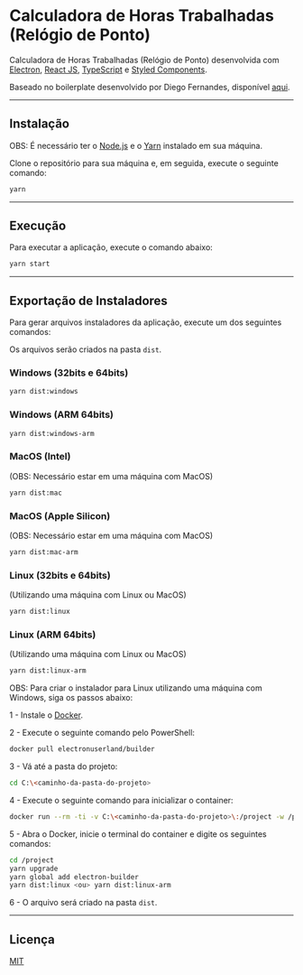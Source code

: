 # Calculadora de Horas Trabalhadas (Relógio de Ponto)

Calculadora de Horas Trabalhadas (Relógio de Ponto) desenvolvida com [Electron](https://www.electronjs.org), [React JS](https://pt-br.reactjs.org), [TypeScript](https://www.typescriptlang.org/pt/) e [Styled Components](https://styled-components.com).

Baseado no boilerplate desenvolvido por Diego Fernandes, disponível [aqui](https://github.com/diego3g/electron-typescript-react).

<hr>

## Instalação

OBS: É necessário ter o [Node.js](https://nodejs.org/pt-br/) e o [Yarn](https://yarnpkg.com) instalado em sua máquina.

Clone o repositório para sua máquina e, em seguida, execute o seguinte comando:

```bash
yarn
```

<hr>

## Execução

Para executar a aplicação, execute o comando abaixo:

```bash
yarn start
```

<hr>

## Exportação de Instaladores

Para gerar arquivos instaladores da aplicação, execute um dos seguintes comandos:

Os arquivos serão criados na pasta `dist`.

### Windows (32bits e 64bits)

```bash
yarn dist:windows
```

### Windows (ARM 64bits)

```bash
yarn dist:windows-arm
```

### MacOS (Intel)
(OBS: Necessário estar em uma máquina com MacOS)

```bash
yarn dist:mac
```

### MacOS (Apple Silicon)
(OBS: Necessário estar em uma máquina com MacOS)

```bash
yarn dist:mac-arm
```

### Linux (32bits e 64bits)
(Utilizando uma máquina com Linux ou MacOS)

```bash
yarn dist:linux
```

### Linux (ARM 64bits)
(Utilizando uma máquina com Linux ou MacOS)

```bash
yarn dist:linux-arm
```

OBS: Para criar o instalador para Linux utilizando uma máquina com Windows, siga os passos abaixo:

1 - Instale o [Docker](https://docs.docker.com/get-docker/).

2 - Execute o seguinte comando pelo PowerShell:

```bash
docker pull electronuserland/builder
```

3 - Vá até a pasta do projeto:

```bash
cd C:\<caminho-da-pasta-do-projeto>
```

4 - Execute o seguinte comando para inicializar o container:

```bash
docker run --rm -ti -v C:\<caminho-da-pasta-do-projeto>\:/project -w /project electronuserland/builder
```

5 - Abra o Docker, inicie o terminal do container e digite os seguintes comandos:

```bash
cd /project
yarn upgrade
yarn global add electron-builder
yarn dist:linux <ou> yarn dist:linux-arm
```

6 - O arquivo será criado na pasta `dist`.

<hr>

## Licença

[MIT](https://choosealicense.com/licenses/mit/)
